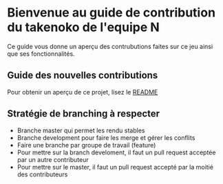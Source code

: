 # Bienvenue au guide de contribution du takenoko de l'equipe N  

Ce guide vous donne un aperçu des contrubutions faites sur ce jeu ainsi que ses fonctionnalités.  


## Guide des nouvelles contributions  
Pour obtenir un aperçu de ce projet, lisez le [README](README.md)  

## Stratégie de branching à respecter
* Branche master qui permet les rendu stables
* Branche development pour faire les merge et gérer les conflits
* Faire une branche par groupe de travail (feature)
* Pour mettre sur la branch develoment, il faut un pull request acceptée par un autre contributeur
* Pour mettre sur le master, il faut un pull request accepté par la moitié des contributeurs